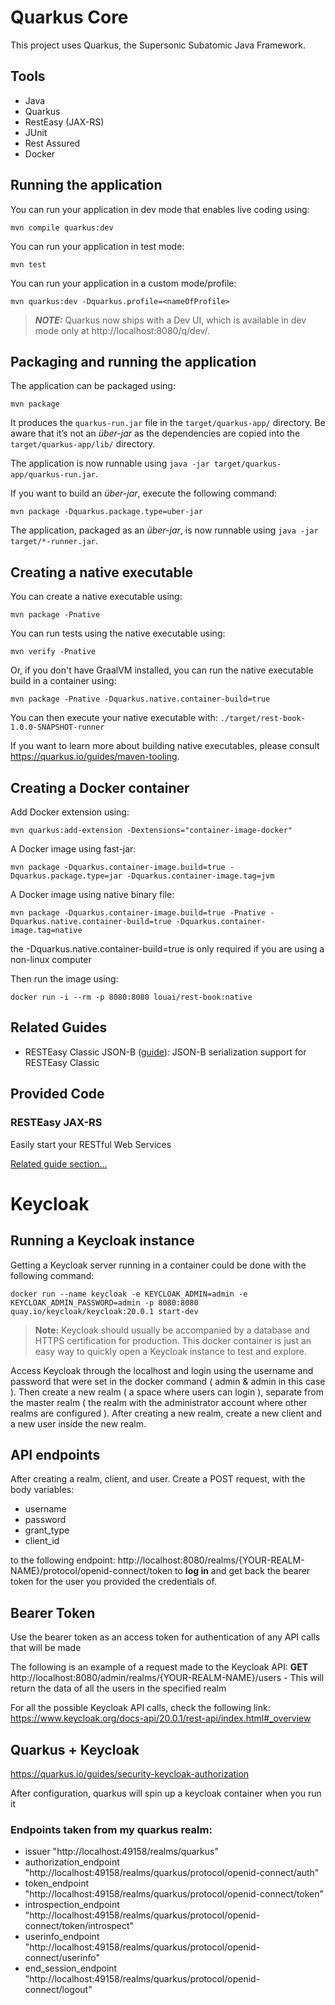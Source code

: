 # Quarkus Core

This project uses Quarkus, the Supersonic Subatomic Java Framework.

## Tools

* Java
* Quarkus
* RestEasy (JAX-RS)
* JUnit
* Rest Assured
* Docker


## Running the application

You can run your application in dev mode that enables live coding using:
```shell script
mvn compile quarkus:dev
```

You can run your application in test mode:
```shell script
mvn test
```

You can run your application in a custom mode/profile:
```shell script
mvn quarkus:dev -Dquarkus.profile=<nameOfProfile>
```

> **_NOTE:_**  Quarkus now ships with a Dev UI, which is available in dev mode only at http://localhost:8080/q/dev/.
## Packaging and running the application

The application can be packaged using:
```shell script
mvn package
```
It produces the `quarkus-run.jar` file in the `target/quarkus-app/` directory.
Be aware that it’s not an _über-jar_ as the dependencies are copied into the `target/quarkus-app/lib/` directory.

The application is now runnable using `java -jar target/quarkus-app/quarkus-run.jar`.

If you want to build an _über-jar_, execute the following command:
```shell script
mvn package -Dquarkus.package.type=uber-jar
```

The application, packaged as an _über-jar_, is now runnable using `java -jar target/*-runner.jar`.

## Creating a native executable

You can create a native executable using:
```shell script
mvn package -Pnative
```
You can run tests using the native executable using:
```shell script
mvn verify -Pnative
```
Or, if you don't have GraalVM installed, you can run the native executable build in a container using:
```shell script
mvn package -Pnative -Dquarkus.native.container-build=true
```
You can then execute your native executable with: `./target/rest-book-1.0.0-SNAPSHOT-runner`

If you want to learn more about building native executables, please consult https://quarkus.io/guides/maven-tooling.

## Creating a Docker container

Add Docker extension using:
```shell script
mvn quarkus:add-extension -Dextensions="container-image-docker"
```
A Docker image using fast-jar:
```shell script
mvn package -Dquarkus.container-image.build=true -Dquarkus.package.type=jar -Dquarkus.container-image.tag=jvm
```

A Docker image using native binary file:
```shell script
mvn package -Dquarkus.container-image.build=true -Pnative -Dquarkus.native.container-build=true -Dquarkus.container-image.tag=native
```
the -Dquarkus.native.container-build=true is only required if you are using a non-linux computer

Then run the image using:
```shell script
docker run -i --rm -p 8080:8080 louai/rest-book:native
```

## Related Guides

- RESTEasy Classic JSON-B ([guide](https://quarkus.io/guides/rest-json)): JSON-B serialization support for RESTEasy Classic

## Provided Code

### RESTEasy JAX-RS

Easily start your RESTful Web Services

[Related guide section...](https://quarkus.io/guides/getting-started#the-jax-rs-resources)

# Keycloak

## Running a Keycloak instance
Getting a Keycloak server running in a container could be done with the following command:

```shell script
docker run --name keycloak -e KEYCLOAK_ADMIN=admin -e KEYCLOAK_ADMIN_PASSWORD=admin -p 8080:8080  quay.io/keycloak/keycloak:20.0.1 start-dev
```
> **Note:** Keycloak should usually be accompanied by a database and HTTPS certification for production. This docker container is just an easy way to quickly open a Keycloak instance to test and explore.

Access Keycloak through the localhost and login using the username and password that were set in the docker command ( admin & admin in this case ). Then create a new realm ( a space where users can login ), separate from the master realm ( the realm with the administrator account where other realms are configured ). After creating a new realm, create a new client and a new user inside the new realm. 

## API endpoints

After creating a realm, client, and user. Create a POST request, with the body variables:
* username
* password
* grant_type
* client_id

to the following endpoint:
http://localhost:8080/realms/{YOUR-REALM-NAME}/protocol/openid-connect/token
to **log in** and get back the bearer token for the user you provided the credentials of. 


## Bearer Token
Use the bearer token as an access token for authentication of any API calls that will be made

The following is an example of a request made to the Keycloak API:
**GET**  http://localhost:8080/admin/realms/{YOUR-REALM-NAME}/users   -  This will return the data of all the users in the specified realm

For all the possible Keycloak API calls, check the following link: https://www.keycloak.org/docs-api/20.0.1/rest-api/index.html#_overview

## Quarkus + Keycloak

https://quarkus.io/guides/security-keycloak-authorization

After configuration, quarkus will spin up a keycloak container when you run it

### Endpoints taken from my quarkus realm:

* issuer	"http://localhost:49158/realms/quarkus"
* authorization_endpoint	"http://localhost:49158/realms/quarkus/protocol/openid-connect/auth"
* token_endpoint	"http://localhost:49158/realms/quarkus/protocol/openid-connect/token"
* introspection_endpoint	"http://localhost:49158/realms/quarkus/protocol/openid-connect/token/introspect"
* userinfo_endpoint	"http://localhost:49158/realms/quarkus/protocol/openid-connect/userinfo"
* end_session_endpoint	"http://localhost:49158/realms/quarkus/protocol/openid-connect/logout"

